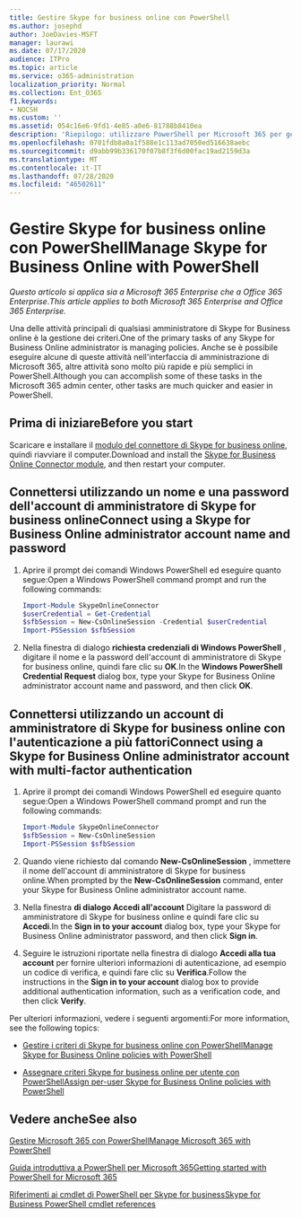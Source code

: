 ```yaml
---
title: Gestire Skype for business online con PowerShell
ms.author: josephd
author: JoeDavies-MSFT
manager: laurawi
ms.date: 07/17/2020
audience: ITPro
ms.topic: article
ms.service: o365-administration
localization_priority: Normal
ms.collection: Ent_O365
f1.keywords:
- NOCSH
ms.custom: ''
ms.assetid: 054c16e6-9fd1-4e85-a0e6-81788b8410ea
description: 'Riepilogo: utilizzare PowerShell per Microsoft 365 per gestire i criteri di Skype for business online, i criteri per utente e le impostazioni delle riunioni.'
ms.openlocfilehash: 0701fdb8a0a1f588e1c113ad7050ed516638aebc
ms.sourcegitcommit: d9abb99b336170f07b8f3f6d00fac19ad2159d3a
ms.translationtype: MT
ms.contentlocale: it-IT
ms.lasthandoff: 07/28/2020
ms.locfileid: "46502611"
---
```

# <a name="manage-skype-for-business-online-with-powershell"></a><span data-ttu-id="00688-103">Gestire Skype for business online con PowerShell</span><span class="sxs-lookup"><span data-stu-id="00688-103">Manage Skype for Business Online with PowerShell</span></span>

<span data-ttu-id="00688-104">*Questo articolo si applica sia a Microsoft 365 Enterprise che a Office 365 Enterprise*.</span><span class="sxs-lookup"><span data-stu-id="00688-104">*This article applies to both Microsoft 365 Enterprise and Office 365 Enterprise.*</span></span>

<span data-ttu-id="00688-105">Una delle attività principali di qualsiasi amministratore di Skype for Business online è la gestione dei criteri.</span><span class="sxs-lookup"><span data-stu-id="00688-105">One of the primary tasks of any Skype for Business Online administrator is managing policies.</span></span> <span data-ttu-id="00688-106">Anche se è possibile eseguire alcune di queste attività nell'interfaccia di amministrazione di Microsoft 365, altre attività sono molto più rapide e più semplici in PowerShell.</span><span class="sxs-lookup"><span data-stu-id="00688-106">Although you can accomplish some of these tasks in the Microsoft 365 admin center, other tasks are much quicker and easier in PowerShell.</span></span> 

## <a name="before-you-start"></a><span data-ttu-id="00688-107">Prima di iniziare</span><span class="sxs-lookup"><span data-stu-id="00688-107">Before you start</span></span>

<span data-ttu-id="00688-108">Scaricare e installare il [modulo del connettore di Skype for business online](https://www.microsoft.com/download/details.aspx?id=39366), quindi riavviare il computer.</span><span class="sxs-lookup"><span data-stu-id="00688-108">Download and install the [Skype for Business Online Connector module](https://www.microsoft.com/download/details.aspx?id=39366), and then restart your computer.</span></span>


## <a name="connect-using-a-skype-for-business-online-administrator-account-name-and-password"></a><span data-ttu-id="00688-109">Connettersi utilizzando un nome e una password dell'account di amministratore di Skype for business online</span><span class="sxs-lookup"><span data-stu-id="00688-109">Connect using a Skype for Business Online administrator account name and password</span></span>

1. <span data-ttu-id="00688-110">Aprire il prompt dei comandi Windows PowerShell ed eseguire quanto segue:</span><span class="sxs-lookup"><span data-stu-id="00688-110">Open a Windows PowerShell command prompt and run the following commands:</span></span> 
    
   ```powershell
   Import-Module SkypeOnlineConnector
   $userCredential = Get-Credential
   $sfbSession = New-CsOnlineSession -Credential $userCredential
   Import-PSSession $sfbSession
   ```

2. <span data-ttu-id="00688-111">Nella finestra di dialogo **richiesta credenziali di Windows PowerShell** , digitare il nome e la password dell'account di amministratore di Skype for business online, quindi fare clic su **OK**.</span><span class="sxs-lookup"><span data-stu-id="00688-111">In the **Windows PowerShell Credential Request** dialog box, type your Skype for Business Online administrator account name and password, and then click **OK**.</span></span>


## <a name="connect-using-a-skype-for-business-online-administrator-account-with-multi-factor-authentication"></a><span data-ttu-id="00688-112">Connettersi utilizzando un account di amministratore di Skype for business online con l'autenticazione a più fattori</span><span class="sxs-lookup"><span data-stu-id="00688-112">Connect using a Skype for Business Online administrator account with multi-factor authentication</span></span>

1. <span data-ttu-id="00688-113">Aprire il prompt dei comandi Windows PowerShell ed eseguire quanto segue:</span><span class="sxs-lookup"><span data-stu-id="00688-113">Open a Windows PowerShell command prompt and run the following commands:</span></span>

   ```powershell
   Import-Module SkypeOnlineConnector
   $sfbSession = New-CsOnlineSession
   Import-PSSession $sfbSession
   ```

2. <span data-ttu-id="00688-114">Quando viene richiesto dal comando **New-CsOnlineSession** , immettere il nome dell'account di amministratore di Skype for business online.</span><span class="sxs-lookup"><span data-stu-id="00688-114">When prompted by the **New-CsOnlineSession** command, enter your Skype for Business Online administrator account name.</span></span>

3. <span data-ttu-id="00688-115">Nella finestra **di dialogo Accedi all'account** Digitare la password di amministratore di Skype for business online e quindi fare clic su **Accedi**.</span><span class="sxs-lookup"><span data-stu-id="00688-115">In the **Sign in to your account** dialog box, type your Skype for Business Online administrator password, and then click **Sign in**.</span></span>

4. <span data-ttu-id="00688-116">Seguire le istruzioni riportate nella finestra di dialogo **Accedi alla tua account** per fornire ulteriori informazioni di autenticazione, ad esempio un codice di verifica, e quindi fare clic su **Verifica**.</span><span class="sxs-lookup"><span data-stu-id="00688-116">Follow the instructions in the **Sign in to your account** dialog box to provide additional authentication information, such as a verification code, and then click **Verify**.</span></span>

<span data-ttu-id="00688-117">Per ulteriori informazioni, vedere i seguenti argomenti:</span><span class="sxs-lookup"><span data-stu-id="00688-117">For more information, see the following topics:</span></span>
  
- [<span data-ttu-id="00688-118">Gestire i criteri di Skype for business online con PowerShell</span><span class="sxs-lookup"><span data-stu-id="00688-118">Manage Skype for Business Online policies with PowerShell</span></span>](manage-skype-for-business-online-policies-with-office-365-powershell.md)
    
- [<span data-ttu-id="00688-119">Assegnare criteri Skype for business online per utente con PowerShell</span><span class="sxs-lookup"><span data-stu-id="00688-119">Assign per-user Skype for Business Online policies with PowerShell</span></span>](assign-per-user-skype-for-business-online-policies-with-office-365-powershell.md)
    
## <a name="see-also"></a><span data-ttu-id="00688-120">Vedere anche</span><span class="sxs-lookup"><span data-stu-id="00688-120">See also</span></span>

[<span data-ttu-id="00688-121">Gestire Microsoft 365 con PowerShell</span><span class="sxs-lookup"><span data-stu-id="00688-121">Manage Microsoft 365 with PowerShell</span></span>](manage-office-365-with-office-365-powershell.md)
  
[<span data-ttu-id="00688-122">Guida introduttiva a PowerShell per Microsoft 365</span><span class="sxs-lookup"><span data-stu-id="00688-122">Getting started with PowerShell for Microsoft 365</span></span>](getting-started-with-office-365-powershell.md)

[<span data-ttu-id="00688-123">Riferimenti ai cmdlet di PowerShell per Skype for business</span><span class="sxs-lookup"><span data-stu-id="00688-123">Skype for Business PowerShell cmdlet references</span></span>](https://docs.microsoft.com/powershell/module/skype/?view=skype-ps)

